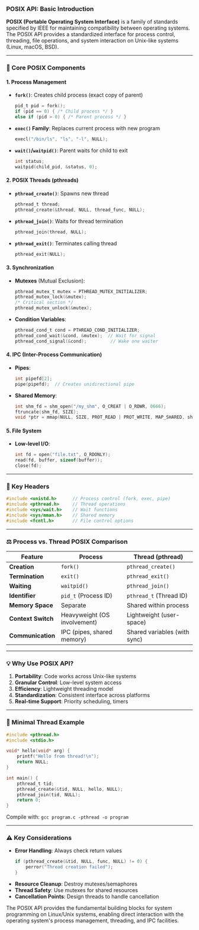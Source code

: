### POSIX API: Basic Introduction

**POSIX (Portable Operating System Interface)** is a family of standards specified by IEEE for maintaining compatibility between operating systems. The POSIX API provides a standardized interface for process control, threading, file operations, and system interaction on Unix-like systems (Linux, macOS, BSD).

---

### 🔑 Core POSIX Components

#### 1. **Process Management**
   - **`fork()`**: Creates child process (exact copy of parent)
     ```c
     pid_t pid = fork();
     if (pid == 0) { /* Child process */ }
     else if (pid > 0) { /* Parent process */ }
     ```
   - **`exec()` Family**: Replaces current process with new program
     ```c
     execl("/bin/ls", "ls", "-l", NULL);
     ```
   - **`wait()`/`waitpid()`**: Parent waits for child to exit
     ```c
     int status;
     waitpid(child_pid, &status, 0);
     ```

#### 2. **POSIX Threads (pthreads)**
   - **`pthread_create()`**: Spawns new thread
     ```c
     pthread_t thread;
     pthread_create(&thread, NULL, thread_func, NULL);
     ```
   - **`pthread_join()`**: Waits for thread termination
     ```c
     pthread_join(thread, NULL);
     ```
   - **`pthread_exit()`**: Terminates calling thread
     ```c
     pthread_exit(NULL);
     ```

#### 3. **Synchronization**
   - **Mutexes** (Mutual Exclusion):
     ```c
     pthread_mutex_t mutex = PTHREAD_MUTEX_INITIALIZER;
     pthread_mutex_lock(&mutex);
     /* Critical section */
     pthread_mutex_unlock(&mutex);
     ```
   - **Condition Variables**:
     ```c
     pthread_cond_t cond = PTHREAD_COND_INITIALIZER;
     pthread_cond_wait(&cond, &mutex);  // Wait for signal
     pthread_cond_signal(&cond);         // Wake one waiter
     ```

#### 4. **IPC (Inter-Process Communication)**
   - **Pipes**:
     ```c
     int pipefd[2];
     pipe(pipefd);  // Creates unidirectional pipe
     ```
   - **Shared Memory**:
     ```c
     int shm_fd = shm_open("/my_shm", O_CREAT | O_RDWR, 0666);
     ftruncate(shm_fd, SIZE);
     void *ptr = mmap(NULL, SIZE, PROT_READ | PROT_WRITE, MAP_SHARED, shm_fd, 0);
     ```

#### 5. **File System**
   - **Low-level I/O**:
     ```c
     int fd = open("file.txt", O_RDONLY);
     read(fd, buffer, sizeof(buffer));
     close(fd);
     ```

---

### 📝 Key Headers
```c
#include <unistd.h>      // Process control (fork, exec, pipe)
#include <pthread.h>     // Thread operations
#include <sys/wait.h>    // Wait functions
#include <sys/mman.h>    // Shared memory
#include <fcntl.h>       // File control options
```

---

### ⚖️ Process vs. Thread POSIX Comparison
| **Feature**          | **Process**                  | **Thread (pthread)**         |
|----------------------|------------------------------|------------------------------|
| **Creation**         | `fork()`                     | `pthread_create()`           |
| **Termination**      | `exit()`                     | `pthread_exit()`             |
| **Waiting**          | `waitpid()`                  | `pthread_join()`             |
| **Identifier**       | `pid_t` (Process ID)         | `pthread_t` (Thread ID)      |
| **Memory Space**     | Separate                     | Shared within process        |
| **Context Switch**   | Heavyweight (OS involvement) | Lightweight (user-space)     |
| **Communication**    | IPC (pipes, shared memory)   | Shared variables (with sync) |

---

### 💡 Why Use POSIX API?
1. **Portability**: Code works across Unix-like systems
2. **Granular Control**: Low-level system access
3. **Efficiency**: Lightweight threading model
4. **Standardization**: Consistent interface across platforms
5. **Real-time Support**: Priority scheduling, timers

---

### 🚀 Minimal Thread Example
```c
#include <pthread.h>
#include <stdio.h>

void* hello(void* arg) {
    printf("Hello from thread!\n");
    return NULL;
}

int main() {
    pthread_t tid;
    pthread_create(&tid, NULL, hello, NULL);
    pthread_join(tid, NULL);
    return 0;
}
```
Compile with: `gcc program.c -pthread -o program`

---

### ⚠️ Key Considerations
- **Error Handling**: Always check return values
  ```c
  if (pthread_create(&tid, NULL, func, NULL) != 0) {
      perror("Thread creation failed");
  }
  ```
- **Resource Cleanup**: Destroy mutexes/semaphores
- **Thread Safety**: Use mutexes for shared resources
- **Cancellation Points**: Design threads to handle cancellation

The POSIX API provides the fundamental building blocks for system programming on Linux/Unix systems, enabling direct interaction with the operating system's process management, threading, and IPC facilities.
